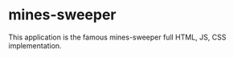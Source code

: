 mines-sweeper
=============

This application is the famous mines-sweeper full HTML, JS, CSS implementation. 